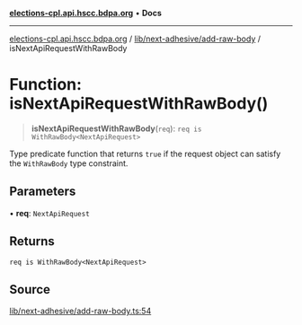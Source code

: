 [**elections-cpl.api.hscc.bdpa.org**](../../../../README.md) • **Docs**

***

[elections-cpl.api.hscc.bdpa.org](../../../../README.md) / [lib/next-adhesive/add-raw-body](../README.md) / isNextApiRequestWithRawBody

# Function: isNextApiRequestWithRawBody()

> **isNextApiRequestWithRawBody**(`req`): `req is WithRawBody<NextApiRequest>`

Type predicate function that returns `true` if the request object can
satisfy the `WithRawBody` type constraint.

## Parameters

• **req**: `NextApiRequest`

## Returns

`req is WithRawBody<NextApiRequest>`

## Source

[lib/next-adhesive/add-raw-body.ts:54](https://github.com/nhscc/elections_cpl.api.hscc.bdpa.org/blob/46ed5b306a3fd199be2bd28706c3da03542c6da3/lib/next-adhesive/add-raw-body.ts#L54)
